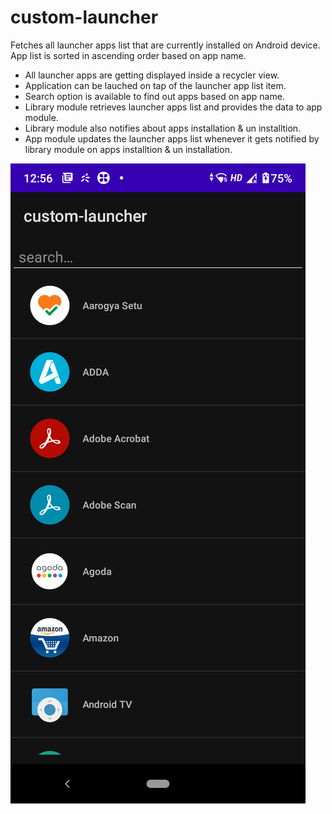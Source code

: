 # custom-launcher

Fetches all launcher apps list that are currently installed on Android device.
App list is sorted in ascending order based on app name.

- All launcher apps are getting displayed inside a recycler view.
- Application can be lauched on tap of the launcher app list item.
- Search option is available to find out apps based on app name.
- Library module retrieves launcher apps list and provides the data to app module.
- Library module also notifies about apps installation & un installtion.
- App module updates the launcher apps list whenever it gets notified by library module on apps installtion & un installation.



![Screenshot](Screenshot_20201220-125624.png)
